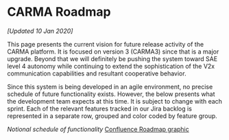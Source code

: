 # CARMA Roadmap

*[Updated 10 Jan 2020]*

This page presents the current vision for future release activity of the CARMA platform.  It is focused on version 3 (CARMA3) since that is a major upgrade.
Beyond that we will definitely be pushing the system toward SAE level 4 autonomy while continuing to extend the sophistication of the V2x communication capabilities and resultant cooperative behavior.

Since this system is being developed in an agile environment, no precise schedule of future functionality exists.  However, the below presents what the development team expects at this time.  It is subject to change with each sprint.  Each of the relevant features tracked in our Jira backlog is represented in a separate row, grouped and color coded by feature group.

*Notional schedule of functionality*
[Confluence Roadmap graphic](https://usdot-carma.atlassian.net/wiki/spaces/CAR/pages/240844801/CARMA+Platform+Roadmap)
